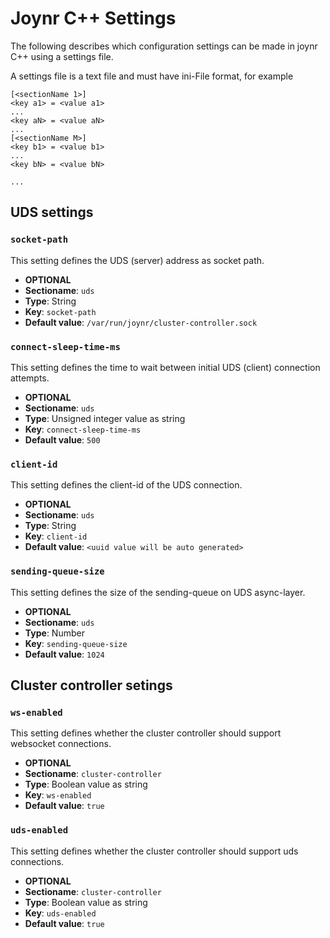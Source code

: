 # Joynr C++ Settings

The following describes which configuration settings can be made in joynr C++
using a settings file.

A settings file is a text file and must have ini-File format, for example

```
[<sectionName 1>]
<key a1> = <value a1>
...
<key aN> = <value aN>
...
[<sectionName M>]
<key b1> = <value b1>
...
<key bN> = <value bN>

...
```

## UDS settings

### `socket-path`

This setting defines the UDS (server) address as socket path.

* **OPTIONAL**
* **Sectioname**: `uds`
* **Type**: String
* **Key**: `socket-path`
* **Default value**: `/var/run/joynr/cluster-controller.sock`

### `connect-sleep-time-ms`

This setting defines the time to wait between initial UDS (client)
connection attempts.

* **OPTIONAL**
* **Sectioname**: `uds`
* **Type**: Unsigned integer value as string
* **Key**: `connect-sleep-time-ms`
* **Default value**: `500`

### `client-id`

This setting defines the client-id of the UDS connection.

* **OPTIONAL**
* **Sectioname**: `uds`
* **Type**: String
* **Key**: `client-id`
* **Default value**: `<uuid value will be auto generated>`

### `sending-queue-size`

This setting defines the size of the sending-queue on UDS async-layer.

* **OPTIONAL**
* **Sectioname**: `uds`
* **Type**: Number
* **Key**: `sending-queue-size`
* **Default value**: `1024`

## Cluster controller setings

### `ws-enabled`

This setting defines whether the cluster controller should support
websocket connections.

* **OPTIONAL**
* **Sectioname**: `cluster-controller`
* **Type**: Boolean value as string
* **Key**: `ws-enabled`
* **Default value**: `true`

### `uds-enabled`

This setting defines whether the cluster controller should support
uds connections.

* **OPTIONAL**
* **Sectioname**: `cluster-controller`
* **Type**: Boolean value as string
* **Key**: `uds-enabled`
* **Default value**: `true`

